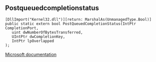 ## Postqueuedcompletionstatus

```
[DllImport("Kernel32.dll")][return: MarshalAs(UnmanagedType.Bool)]
public static extern bool PostQueuedCompletionStatus(IntPtr CompletionPort,
   uint dwNumberOfBytesTransferred,
   UIntPtr dwCompletionKey,
   IntPtr lpOverlapped
);
```

[Microsoft documentation](https://docs.microsoft.com/en-us/windows/win32/api/ioapiset/nf-ioapiset-postqueuedcompletionstatus)
